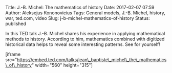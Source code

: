 Title: J.-B. Michel: The mathematics of history
Date: 2017-02-07 07:59
Author: Aleksejus Kononovicius
Tags: General models, J.-B. Michel, history, war, ted.com, video
Slug: j-b-michel-mathematics-of-history
Status: published

In this TED talk J.-B. Michel shares
his experience in applying mathematical methods to history. According to
him, mathematics combined with digitized historical data helps to reveal
some interesting patterns. See for yourself!

\[iframe
src="https://embed.ted.com/talks/jean\_baptiste\_michel\_the\_mathematics\_of\_history"
width="560" height="315"\]
